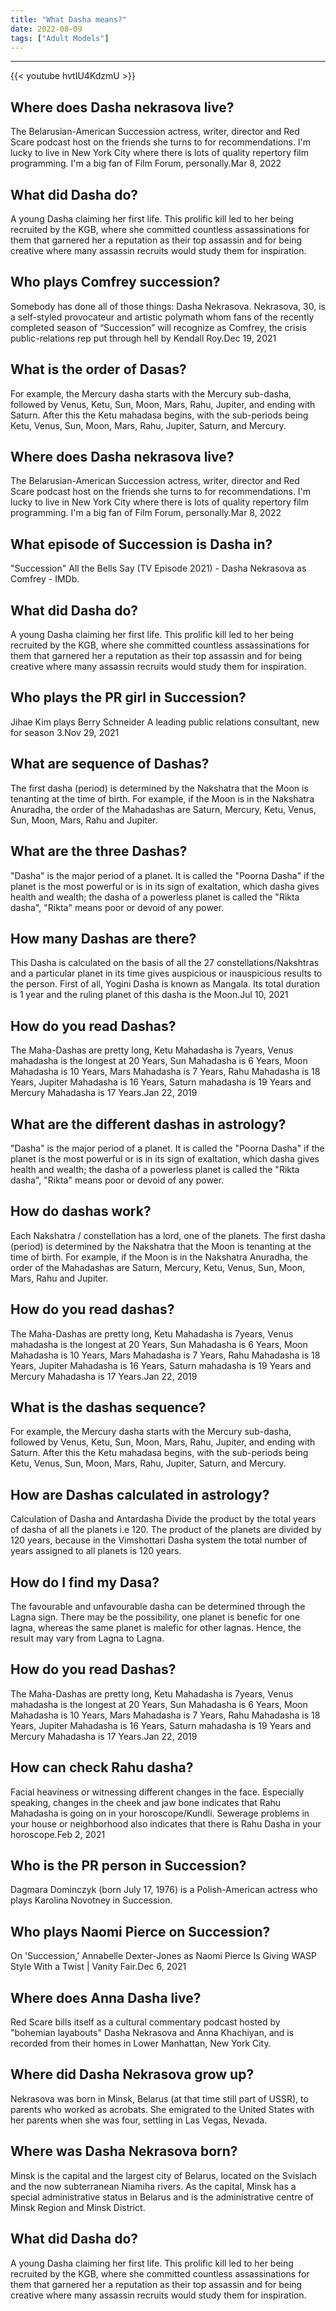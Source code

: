 ```yaml
---
title: "What Dasha means?"
date: 2022-08-09
tags: ["Adult Models"]
---
```


---
{{< youtube hvtIU4KdzmU >}}
## Where does Dasha nekrasova live?
The Belarusian-American Succession actress, writer, director and Red Scare podcast host on the friends she turns to for recommendations. I'm lucky to live in New York City where there is lots of quality repertory film programming. I'm a big fan of Film Forum, personally.Mar 8, 2022

## What did Dasha do?
A young Dasha claiming her first life. This prolific kill led to her being recruited by the KGB, where she committed countless assassinations for them that garnered her a reputation as their top assassin and for being creative where many assassin recruits would study them for inspiration.

## Who plays Comfrey succession?
Somebody has done all of those things: Dasha Nekrasova. Nekrasova, 30, is a self-styled provocateur and artistic polymath whom fans of the recently completed season of “Succession” will recognize as Comfrey, the crisis public-relations rep put through hell by Kendall Roy.Dec 19, 2021

## What is the order of Dasas?
For example, the Mercury dasha starts with the Mercury sub-dasha, followed by Venus, Ketu, Sun, Moon, Mars, Rahu, Jupiter, and ending with Saturn. After this the Ketu mahadasa begins, with the sub-periods being Ketu, Venus, Sun, Moon, Mars, Rahu, Jupiter, Saturn, and Mercury.

## Where does Dasha nekrasova live?
The Belarusian-American Succession actress, writer, director and Red Scare podcast host on the friends she turns to for recommendations. I'm lucky to live in New York City where there is lots of quality repertory film programming. I'm a big fan of Film Forum, personally.Mar 8, 2022

## What episode of Succession is Dasha in?
"Succession" All the Bells Say (TV Episode 2021) - Dasha Nekrasova as Comfrey - IMDb.

## What did Dasha do?
A young Dasha claiming her first life. This prolific kill led to her being recruited by the KGB, where she committed countless assassinations for them that garnered her a reputation as their top assassin and for being creative where many assassin recruits would study them for inspiration.

## Who plays the PR girl in Succession?
Jihae Kim plays Berry Schneider A leading public relations consultant, new for season 3.Nov 29, 2021

## What are sequence of Dashas?
The first dasha (period) is determined by the Nakshatra that the Moon is tenanting at the time of birth. For example, if the Moon is in the Nakshatra Anuradha, the order of the Mahadashas are Saturn, Mercury, Ketu, Venus, Sun, Moon, Mars, Rahu and Jupiter.

## What are the three Dashas?
"Dasha" is the major period of a planet. It is called the "Poorna Dasha" if the planet is the most powerful or is in its sign of exaltation, which dasha gives health and wealth; the dasha of a powerless planet is called the "Rikta dasha", "Rikta" means poor or devoid of any power.

## How many Dashas are there?
This Dasha is calculated on the basis of all the 27 constellations/Nakshtras and a particular planet in its time gives auspicious or inauspicious results to the person. First of all, Yogini Dasha is known as Mangala. Its total duration is 1 year and the ruling planet of this dasha is the Moon.Jul 10, 2021

## How do you read Dashas?
The Maha-Dashas are pretty long, Ketu Mahadasha is 7years, Venus mahadasha is the longest at 20 Years, Sun Mahadasha is 6 Years, Moon Mahadasha is 10 Years, Mars Mahadasha is 7 Years, Rahu Mahadasha is 18 Years, Jupiter Mahadasha is 16 Years, Saturn mahadasha is 19 Years and Mercury Mahadasha is 17 Years.Jan 22, 2019

## What are the different dashas in astrology?
"Dasha" is the major period of a planet. It is called the "Poorna Dasha" if the planet is the most powerful or is in its sign of exaltation, which dasha gives health and wealth; the dasha of a powerless planet is called the "Rikta dasha", "Rikta" means poor or devoid of any power.

## How do dashas work?
Each Nakshatra / constellation has a lord, one of the planets. The first dasha (period) is determined by the Nakshatra that the Moon is tenanting at the time of birth. For example, if the Moon is in the Nakshatra Anuradha, the order of the Mahadashas are Saturn, Mercury, Ketu, Venus, Sun, Moon, Mars, Rahu and Jupiter.

## How do you read dashas?
The Maha-Dashas are pretty long, Ketu Mahadasha is 7years, Venus mahadasha is the longest at 20 Years, Sun Mahadasha is 6 Years, Moon Mahadasha is 10 Years, Mars Mahadasha is 7 Years, Rahu Mahadasha is 18 Years, Jupiter Mahadasha is 16 Years, Saturn mahadasha is 19 Years and Mercury Mahadasha is 17 Years.Jan 22, 2019

## What is the dashas sequence?
For example, the Mercury dasha starts with the Mercury sub-dasha, followed by Venus, Ketu, Sun, Moon, Mars, Rahu, Jupiter, and ending with Saturn. After this the Ketu mahadasa begins, with the sub-periods being Ketu, Venus, Sun, Moon, Mars, Rahu, Jupiter, Saturn, and Mercury.

## How are Dashas calculated in astrology?
Calculation of Dasha and Antardasha Divide the product by the total years of dasha of all the planets i.e 120. The product of the planets are divided by 120 years, because in the Vimshottari Dasha system the total number of years assigned to all planets is 120 years.

## How do I find my Dasa?
The favourable and unfavourable dasha can be determined through the Lagna sign. There may be the possibility, one planet is benefic for one lagna, whereas the same planet is malefic for other lagnas. Hence, the result may vary from Lagna to Lagna.

## How do you read Dashas?
The Maha-Dashas are pretty long, Ketu Mahadasha is 7years, Venus mahadasha is the longest at 20 Years, Sun Mahadasha is 6 Years, Moon Mahadasha is 10 Years, Mars Mahadasha is 7 Years, Rahu Mahadasha is 18 Years, Jupiter Mahadasha is 16 Years, Saturn mahadasha is 19 Years and Mercury Mahadasha is 17 Years.Jan 22, 2019

## How can check Rahu dasha?
Facial heaviness or witnessing different changes in the face. Especially speaking, changes in the cheek and jaw bone indicates that Rahu Mahadasha is going on in your horoscope/Kundli. Sewerage problems in your house or neighborhood also indicates that there is Rahu Dasha in your horoscope.Feb 2, 2021

## Who is the PR person in Succession?
Dagmara Dominczyk (born July 17, 1976) is a Polish-American actress who plays Karolina Novotney in Succession.

## Who plays Naomi Pierce on Succession?
On 'Succession,' Annabelle Dexter-Jones as Naomi Pierce Is Giving WASP Style With a Twist | Vanity Fair.Dec 6, 2021

## Where does Anna Dasha live?
Red Scare bills itself as a cultural commentary podcast hosted by "bohemian layabouts" Dasha Nekrasova and Anna Khachiyan, and is recorded from their homes in Lower Manhattan, New York City.

## Where did Dasha Nekrasova grow up?
Nekrasova was born in Minsk, Belarus (at that time still part of USSR), to parents who worked as acrobats. She emigrated to the United States with her parents when she was four, settling in Las Vegas, Nevada.

## Where was Dasha Nekrasova born?
Minsk is the capital and the largest city of Belarus, located on the Svislach and the now subterranean Niamiha rivers. As the capital, Minsk has a special administrative status in Belarus and is the administrative centre of Minsk Region and Minsk District.

## What did Dasha do?
A young Dasha claiming her first life. This prolific kill led to her being recruited by the KGB, where she committed countless assassinations for them that garnered her a reputation as their top assassin and for being creative where many assassin recruits would study them for inspiration.

